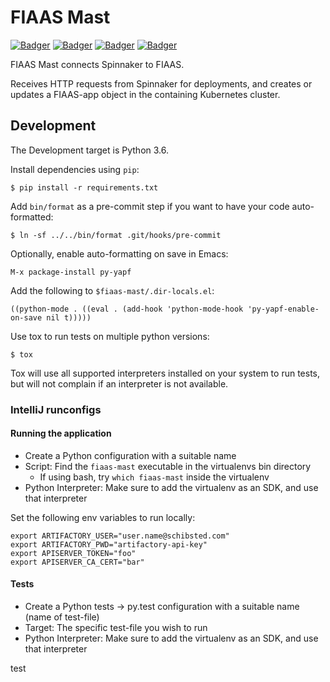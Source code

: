 FIAAS Mast
==========

<!-- Badger start badges -->
[![Badger](https://badger.spt-engprod-pro.schibsted.io/badge/travis/spt-infrastructure/fiaas-mast)](https://travis.schibsted.io/spt-infrastructure/fiaas-mast) [![Badger](https://badger.spt-engprod-pro.schibsted.io/badge/coverage/spt-infrastructure/fiaas-mast)](https://reports.spt-engprod-pro.schibsted.io/#/spt-infrastructure/fiaas-mast?branch=master&type=push&daterange&daterange) [![Badger](https://badger.spt-engprod-pro.schibsted.io/badge/issues/spt-infrastructure/fiaas-mast)](https://reports.spt-engprod-pro.schibsted.io/#/spt-infrastructure/fiaas-mast?branch=master&type=push&daterange&daterange) [![Badger](https://badger.spt-engprod-pro.schibsted.io/badge/engprod/spt-infrastructure/fiaas-mast)](https://github.schibsted.io/spt-engprod/badger)
<!-- Badger end badges -->

FIAAS Mast connects Spinnaker to FIAAS.

Receives HTTP requests from Spinnaker for deployments, and creates or updates a FIAAS-app object
in the containing Kubernetes cluster.

Development
-----------

The Development target is Python 3.6.

Install dependencies using `pip`:

    $ pip install -r requirements.txt

Add `bin/format` as a pre-commit step if you want to have your code
auto-formatted:

    $ ln -sf ../../bin/format .git/hooks/pre-commit

Optionally, enable auto-formatting on save in Emacs:

    M-x package-install py-yapf

Add the following to `$fiaas-mast/.dir-locals.el`:

    ((python-mode . ((eval . (add-hook 'python-mode-hook 'py-yapf-enable-on-save nil t)))))

Use tox to run tests on multiple python versions:

    $ tox

Tox will use all supported interpreters installed on your system to run tests, but will not
complain if an interpreter is not available.

### IntelliJ runconfigs

#### Running the application

* Create a Python configuration with a suitable name
* Script: Find the `fiaas-mast` executable in the virtualenvs bin directory
    * If using bash, try `which fiaas-mast` inside the virtualenv
* Python Interpreter: Make sure to add the virtualenv as an SDK, and use that interpreter

Set the following env variables to run locally:
```
export ARTIFACTORY_USER="user.name@schibsted.com"
export ARTIFACTORY_PWD="artifactory-api-key"
export APISERVER_TOKEN="foo"
export APISERVER_CA_CERT="bar"
```

#### Tests

* Create a Python tests -> py.test configuration with a suitable name (name of test-file)
* Target: The specific test-file you wish to run
* Python Interpreter: Make sure to add the virtualenv as an SDK, and use that interpreter

test
